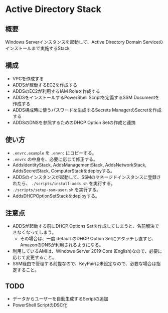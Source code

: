 # Active Directory Stack

## 概要

Windows Serverインスタンスを起動して、Active Directory Domain Serviceのインストールまで実施するStack

## 構成

* VPCを作成する
* ADDSが稼働するEC2を作成する
* ADDSのEC2が利用するIAM Roleを作成する
* ADDSをインストールするPowerShell Scriptを定義するSSM Documentを作成する
* ADDS構成時に使うパスワードを生成するSecrets ManagerのSecretを作成する
* ADDSのDNSを参照するためのDHCP Option Setの作成と連携

## 使い方

* `.envrc.example` を `.envrc` にコピーする。
* `.envrc` の中身を、必要に応じて修正する。
* AddsIdentityStack, AddsManagementStack, AddsNetworkStack, AddsSecretStack, ComputerStackをdeployする。
* ADDSのインスタンスが起動して、SSMのマネージドインスタンスに登録されたら、 `./scripts/install-adds.sh` を実行する。
* `./scripts/setup-ssm-user.sh` を実行する。
* AddsDHCPOptionSetStackをdeployする。

## 注意点

* ADDSが起動する前にDHCP Options Setを作成してしまうと、名前解決できなくなってしまう。
  * その場合は、一度 default のDHCP Option Setにアタッチし直すと、AmazonのDNSが利用されるようになる。
* 利用しているAMIは、Windows Server 2019 Core (English)なので、必要に応じて変更すること。
* SSM経由で管理する前提なので、KeyPairは未設定なので、必要な場合は指定すること。

## TODO

* データからユーザーを自動生成するScriptの追加
* PowerShell ScriptのDSC化
